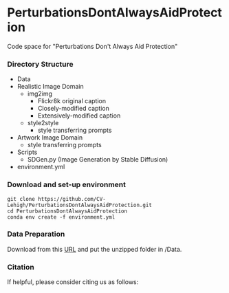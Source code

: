 # PerturbationsDontAlwaysAidProtection
Code space for "Perturbations Don't Always Aid Protection"

### Directory Structure

- Data
- Realistic Image Domain
    - img2img
        - Flickr8k original caption
        - Closely-modified caption
        - Extensively-modified caption
    - style2style
        - style transferring prompts
- Artwork Image Domain
    - style transferring prompts
- Scripts
    - SDGen.py (Image Generation by Stable Diffusion)
- environment.yml

### Download and set-up environment
```
git clone https://github.com/CV-Lehigh/PerturbationsDontAlwaysAidProtection.git
cd PerturbationsDontAlwaysAidProtection
conda env create -f environment.yml
```
### Data Preparation 
Download from this [URL](https://drive.google.com/drive/folders/1fxh6ngdv4tYkTqPm2SnnZTabkuIucX8D?usp=drive_link) and put the unzipped folder in /Data.

### Citation
If helpful, please consider citing us as follows:

